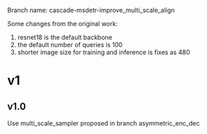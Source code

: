 Branch name: cascade-msdetr-improve_multi_scale_align

Some changes from the original work:
1. resnet18 is the default backbone
2. the default number of queries is 100
3. shorter image size for training and inference is fixes as 480


# v1
## v1.0
Use multi_scale_sampler proposed in branch asymmetric_enc_dec


